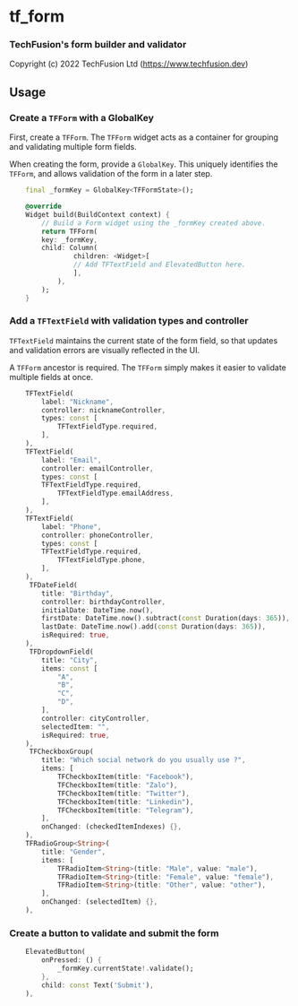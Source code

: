 # tf_form  
  
### TechFusion's form builder and validator

Copyright (c) 2022 TechFusion Ltd (https://www.techfusion.dev)
  
## Usage  
### Create a `TFForm` with a GlobalKey
First, create a `TFForm`. The `TFForm` widget acts as a container for grouping and validating multiple form fields.

When creating the form, provide a `GlobalKey`. This uniquely identifies the `TFForm`, and allows validation of the form in a later step.

```dart  
    final _formKey = GlobalKey<TFFormState>();

    @override
    Widget build(BuildContext context) {
        // Build a Form widget using the _formKey created above.
        return TFForm(
        key: _formKey,
        child: Column(
                children: <Widget>[
                // Add TFTextField and ElevatedButton here.
                ],
            ),
        );
    }
```  
  
### Add a `TFTextField` with validation types and controller
`TFTextField` maintains the current state of the form field, so that updates
and validation errors are visually reflected in the UI.

A `TFForm` ancestor is required. The `TFForm` simply makes it easier to
validate multiple fields at once.

```dart  
    TFTextField(
        label: "Nickname",
        controller: nicknameController,
        types: const [
            TFTextFieldType.required,
        ],
    ),
    TFTextField(
        label: "Email",
        controller: emailController,
        types: const [
        TFTextFieldType.required,
            TFTextFieldType.emailAddress,
        ],
    ),
    TFTextField(
        label: "Phone",
        controller: phoneController,
        types: const [
        TFTextFieldType.required,
            TFTextFieldType.phone,
        ],
    ),
     TFDateField(
        title: "Birthday",
        controller: birthdayController,
        initialDate: DateTime.now(),
        firstDate: DateTime.now().subtract(const Duration(days: 365)),
        lastDate: DateTime.now().add(const Duration(days: 365)),
        isRequired: true,
    ),
     TFDropdownField(
        title: "City",
        items: const [
            "A",
            "B",
            "C",
            "D",
        ],
        controller: cityController,
        selectedItem: "",
        isRequired: true,
    ),
     TFCheckboxGroup(
        title: "Which social network do you usually use ?",
        items: [
            TFCheckboxItem(title: "Facebook"),
            TFCheckboxItem(title: "Zalo"),
            TFCheckboxItem(title: "Twitter"),
            TFCheckboxItem(title: "Linkedin"),
            TFCheckboxItem(title: "Telegram"),
        ],
        onChanged: (checkedItemIndexes) {},
    ),
    TFRadioGroup<String>(
        title: "Gender",
        items: [
            TFRadioItem<String>(title: "Male", value: "male"),
            TFRadioItem<String>(title: "Female", value: "female"),
            TFRadioItem<String>(title: "Other", value: "other"),
        ],
        onChanged: (selectedItem) {},
    ),
 ```
 
### Create a button to validate and submit the form

```dart
    ElevatedButton(
        onPressed: () {
            _formKey.currentState!.validate();
        },
        child: const Text('Submit'),
    ),

```